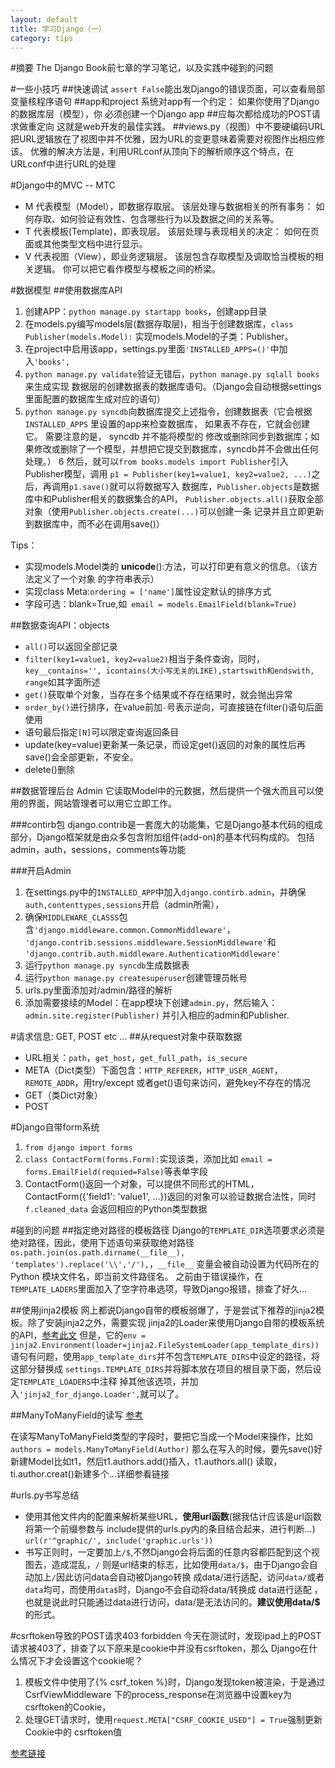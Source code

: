 ```yaml
---
layout: default
title: 学习Django（一）
category: tips
---
```

#摘要
The Django Book前七章的学习笔记，以及实践中碰到的问题

#一些小技巧
##快速调试
`assert False`能出发Django的错误页面，可以查看局部变量核程序语句
##app和project
系统对app有一个约定： 如果你使用了Django的数据库层（模型），你 必须创建一个Django app
##应每次都给成功的POST请求做重定向
这就是web开发的最佳实践。
##views.py（视图）中不要硬编码URL
把URL逻辑放在了视图中并不优雅，因为URL的变更意味着需要对视图作出相应修该。
优雅的解决方法是，利用URLconf从顶向下的解析顺序这个特点，在URLconf中进行URL的处理

#Django中的MVC -- MTC
+ M 代表模型（Model），即数据存取层。 该层处理与数据相关的所有事务： 如何存取、如何验证有效性、包含哪些行为以及数据之间的关系等。
+ T 代表模板(Template)，即表现层。 该层处理与表现相关的决定： 如何在页面或其他类型文档中进行显示。
+ V 代表视图（View），即业务逻辑层。 该层包含存取模型及调取恰当模板的相关逻辑。 你可以把它看作模型与模板之间的桥梁。

#数据模型
##使用数据库API
1. 创建APP：`python manage.py startapp books`，创建app目录
2. 在models.py编写models层(数据存取层)，相当于创建数据库，`class Publisher(models.Model):`
实现models.Model的子类：Publisher。
3. 在project中启用该app，settings.py里面`'INSTALLED_APPS=()'`中加入`'books',`
4. `python manage.py validate`验证无错后，`python manage.py sqlall books`来生成实现
数据层的创建数据表的数据库语句。（Django会自动根据settings里面配置的数据库生成对应的语句）
5. `python manage.py syncdb`向数据库提交上述指令，创建数据表（它会根据 `INSTALLED_APPS` 
里设置的app来检查数据库， 如果表不存在，它就会创建它。 需要注意的是， syncdb 并不能将模型的
修改或删除同步到数据库；如果修改或删除了一个模型，并想把它提交到数据库，syncdb并不会做出任何处理。）
6  然后，就可以`from books.models import Publisher`引入Publisher模型，调用
`p1 = Publisher(key1=value1, key2=value2, ...)`之后，再调用`p1.save()`就可以将数据写入
数据库，`Publisher.objects`是数据库中和Publisher相关的数据集合的API，
`Publisher.objects.all()`获取全部对象（使用`Publisher.objects.create(...)`可以创建一条
记录并且立即更新到数据库中，而不必在调用save()）

Tips：

+ 实现models.Model类的 __unicode__():方法，可以打印更有意义的信息。（该方法定义了一个对象
的字符串表示）
+ 实现class Meta:`ordering = ['name']`属性设定默认的排序方式
+ 字段可选：blank=True,如` email = models.EmailField(blank=True)`

##数据查询API：objects
+ `all()`可以返回全部记录
+ `filter(key1=value1, key2=value2)`相当于条件查询，同时，
`key__contains='', icontains(大小写无关的LIKE),startswith和endswith, range`如其字面所述
+ `get()`获取单个对象，当存在多个结果或不存在结果时，就会抛出异常
+ `order_by()`进行排序，在value前加`-`号表示逆向，可直接链在filter()语句后面使用
+ 语句最后指定`[N]`可以限定查询返回条目
+ update(key=value)更新某一条记录，而设定get()返回的对象的属性后再save()会全部更新，不安全。
+ delete()删除

##数据管理后台 Admin
它读取Model中的元数据，然后提供一个强大而且可以使用的界面，网站管理者可以用它立即工作。

###contirb包
django.contrib是一套庞大的功能集，它是Django基本代码的组成部分，Django框架就是由众多包含附加组件(add-on)的基本代码构成的。
包括admin，auth，sessions，comments等功能

###开启Admin
1. 在settings.py中的`INSTALLED_APP`中加入`django.contirb.admin`，并确保
`auth,contenttypes,sessions`开启（admin所需），
2. 确保`MIDDLEWARE_CLASSS`包含`'django.middleware.common.CommonMiddleware'`，
`'django.contrib.sessions.middleware.SessionMiddleware'`和
`'django.contrib.auth.middleware.AuthenticationMiddleware'` 
3. 运行`python manage.py syncdb`生成数据表
4. 运行`python manage.py createsuperuser`创建管理员帐号
5. urls.py里面添加对/admin/路径的解析
6. 添加需要接续的Model：在app模块下创建`admin.py`，然后输入：`admin.site.register(Publisher)`
并引入相应的admin和Publisher.

#请求信息: GET, POST etc ...
##从request对象中获取数据
+ URL相关：`path`，`get_host`，`get_full_path`，`is_secure`
+ META（Dict类型）下面包含：`HTTP_REFERER`，`HTTP_USER_AGENT`，`REMOTE_ADDR`，用try/except
或者get()语句来访问，避免key不存在的情况
+ GET（类Dict对象）
+ POST

#Django自带form系统
1. `from django import forms`
2. `class ContactForm(forms.Form):`实现该类，添加比如
`email = forms.EmailField(requied=False)`等表单字段
3. ContactForm()返回一个对象，可以提供不同形式的HTML，
ContactForm({'field1': 'value1', ...})返回的对象可以验证数据合法性，同时`f.cleaned_data`
会返回相应的Python类型数据
 
#碰到的问题
##指定绝对路径的模板路径
Django的`TEMPLATE_DIR`选项要求必须是绝对路径，因此，使用下述语句来获取绝对路径
`os.path.join(os.path.dirname(__file__), 'templates').replace('\\','/'),`，`__file__`
变量会被自动设置为代码所在的 Python 模块文件名，即当前文件路径名。
之前由于错误操作，在`TEMPLATE_LADERS`里面加入了空字符串选项，导致Django报错，排查了好久...

##使用jinja2模板
网上都说Django自带的模板弱爆了，于是尝试下推荐的jinja2模板。除了安装jinja2之外，需要实现
jinja2的Loader来使用Django自带的模板系统的API，[参考此文](http://exyr.org/2010/Jinja-in-Django/)
但是，它的`env = jinja2.Environment(loader=jinja2.FileSystemLoader(app_template_dirs))`
语句有问题，使用`app_template_dirs`并不包含`TEMPLATE_DIRS`中设定的路径，将这部分替换成
`settings.TEMPLATE_DIRS`并将脚本放在项目的根目录下面，然后设定`TEMPLATE_LOADERS`中注释
掉其他该选项，并加入`'jinja2_for_django.Loader',`就可以了。

##ManyToManyField的读写
[参考](https://docs.djangoproject.com/en/dev/topics/db/examples/many_to_many/)

在读写ManyToManyField类型的字段时，要把它当成一个Model来操作，比如`authors = models.ManyToManyField(Author)`
那么在写入的时候，要先save()好新建Model比如t1，然后t1.authors.add()插入，t1.authors.all()
读取，ti.author.creat()新建多个...详细参看链接

#urls.py书写总结
+ 使用其他文件内的配置来解析某些URL，**使用url函数**(据我估计应该是url函数将第一个前缀参数与
include提供的urls.py内的条目结合起来，进行判断...)
`url(r'^graphic/', include('graphic.urls'))`
+ 书写正则时，一定要加上`/$`,不然Django会将后面的任意内容都匹配到这个视图去，造成混乱，`/`
则是url结束的标志，比如使用`data/$`，由于Django会自动加上`/`因此访问data会自动被Django转换
成data/进行适配，访问`data/`或者`data`均可，而使用`data$`时，Django不会自动将data/转换成
data进行适配 ，也就是说此时只能通过data进行访问，data/是无法访问的。**建议使用data\/$**
的形式。

#csrftoken导致的POST请求403 forbidden
今天在测试时，发现ipad上的POST请求被403了，排查了以下原来是cookie中并没有csrftoken，那么
Django在什么情况下才会设置这个cookie呢？

1. 模板文件中使用了{\% csrf_token \%}时，Django发现token被渲染，于是通过CsrfViewMiddleware
下的process_response在浏览器中设置key为csrftoken的Cookie，
2. 处理GET请求时，使用`request.META["CSRF_COOKIE_USED"] = True`强制更新Cookie中的
csrftoken值

[参考链接](http://stackoverflow.com/questions/13412653/django-no-csrftoken-in-cookie)
